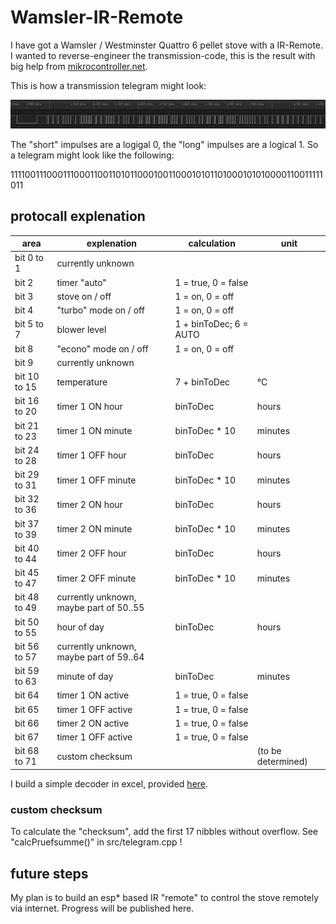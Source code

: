 # Wamsler-IR-Remote

I have got a Wamsler / Westminster Quattro 6 pellet stove with a IR-Remote. I wanted to reverse-engineer the transmission-code, this is the result with big help from [mikrocontroller.net](https://www.mikrocontroller.net/topic/511335#6560508).

This is how a transmission telegram might look:

![transmission-example](https://raw.githubusercontent.com/pascaltippelt/Wamsler-IR-Remote/main/2.PNG)

The "short" impulses are a logigal 0, the "long" impulses are a logical 1. So a telegram might look like the following:

111100111000111000110011010110001001100010101101000101010000110011111011

## protocall explenation

| area | explenation | calculation | unit |
| --- | --- | --- | --- |
| bit 0 to 1 | currently unknown | | |
| bit 2 | timer "auto" | 1 = true, 0 = false | |
| bit 3 | stove on / off | 1 = on, 0 = off | |
| bit 4 | "turbo" mode on / off | 1 = on, 0 = off | |
| bit 5 to 7 | blower level | 1 + binToDec; 6 = AUTO | |
| bit 8  | "econo" mode on / off | 1 = on, 0 = off | |
| bit 9 | currently unknown | | |
| bit 10 to 15 | temperature | 7 + binToDec | °C |
| bit 16 to 20 | timer 1 ON hour | binToDec | hours |
| bit 21 to 23 | timer 1 ON minute | binToDec * 10 | minutes|
| bit 24 to 28 | timer 1 OFF hour | binToDec | hours |
| bit 29 to 31 | timer 1 OFF minute | binToDec * 10 | minutes|
| bit 32 to 36 | timer 2 ON hour | binToDec | hours |
| bit 37 to 39 | timer 2 ON minute | binToDec * 10 | minutes|
| bit 40 to 44 | timer 2 OFF hour | binToDec | hours |
| bit 45 to 47 | timer 2 OFF minute | binToDec * 10 | minutes|
| bit 48 to 49 | currently unknown, maybe part of 50..55 | | |
| bit 50 to 55 | hour of day | binToDec | hours |
| bit 56 to 57 | currently unknown, maybe part of 59..64 | | |
| bit 59 to 63 | minute of day | binToDec | minutes |
| bit 64 | timer 1 ON active | 1 = true, 0 = false | |
| bit 65 | timer 1 OFF active | 1 = true, 0 = false | |
| bit 66 | timer 2 ON active | 1 = true, 0 = false | |
| bit 67 | timer 1 OFF active | 1 = true, 0 = false | |
| bit 68 to 71 | custom checksum | | (to be determined) |

I build a simple decoder in excel, provided [here](https://github.com/pascaltippelt/Wamsler-IR-Remote/raw/main/IR-Decoder.xlsx).

### custom checksum

To calculate the "checksum", add the first 17 nibbles without overflow. See "calcPruefsumme()" in src/telegram.cpp !

## future steps

My plan is to build an esp* based IR "remote" to control the stove remotely via internet. Progress will be published here.
